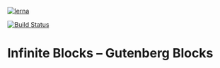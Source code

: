 [![lerna](https://img.shields.io/badge/maintained%20with-lerna-cc00ff.svg)](https://lerna.js.org/)

[![Build Status](https://travis-ci.com/BenjaminZekavica/InfiniteBlocks.svg?branch=master)](https://travis-ci.com/BenjaminZekavica/InfiniteBlocks)

# Infinite Blocks – Gutenberg Blocks